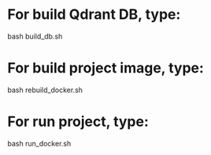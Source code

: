 # For build Qdrant DB, type:
bash build_db.sh
# For build project image, type:
bash rebuild_docker.sh
# For run project, type:
bash run_docker.sh